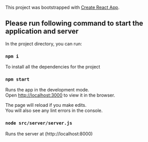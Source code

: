 This project was bootstrapped with [Create React App](https://github.com/facebook/create-react-app).

## Please run following command to start the application and server

In the project directory, you can run:

### `npm i`

To install all the dependencies for the project

### `npm start`

Runs the app in the development mode.<br />
Open [http://localhost:3000](http://localhost:3000) to view it in the browser.

The page will reload if you make edits.<br />
You will also see any lint errors in the console.

### `node src/server/server.js`

Runs the server at (http://localhost:8000)
